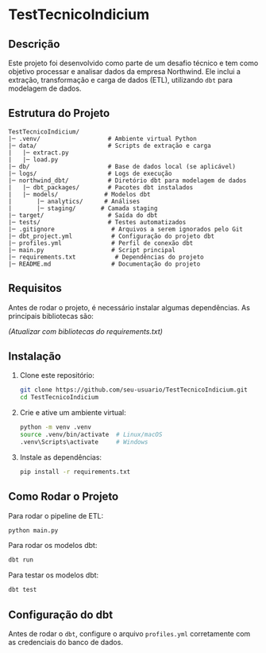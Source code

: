 # TestTecnicoIndicium

## Descrição
Este projeto foi desenvolvido como parte de um desafio técnico e tem como objetivo processar e analisar dados da empresa Northwind. Ele inclui a extração, transformação e carga de dados (ETL), utilizando `dbt` para modelagem de dados.

## Estrutura do Projeto
```
TestTecnicoIndicium/
|─ .venv/                   # Ambiente virtual Python
|─ data/                    # Scripts de extração e carga
|   |─ extract.py
|   |─ load.py
|─ db/                      # Base de dados local (se aplicável)
|─ logs/                    # Logs de execução
|─ northwind_dbt/           # Diretório dbt para modelagem de dados
|   |─ dbt_packages/        # Pacotes dbt instalados
|   |─ models/             # Modelos dbt
|       |─ analytics/      # Análises
|       |─ staging/       # Camada staging
|─ target/                  # Saída do dbt
|─ tests/                   # Testes automatizados
|─ .gitignore                # Arquivos a serem ignorados pelo Git
|─ dbt_project.yml           # Configuração do projeto dbt
|─ profiles.yml              # Perfil de conexão dbt
|─ main.py                   # Script principal
|─ requirements.txt           # Dependências do projeto
|─ README.md                 # Documentação do projeto
```

## Requisitos
Antes de rodar o projeto, é necessário instalar algumas dependências. As principais bibliotecas são:

*(Atualizar com bibliotecas do requirements.txt)*

## Instalação
1. Clone este repositório:
   ```sh
   git clone https://github.com/seu-usuario/TestTecnicoIndicium.git
   cd TestTecnicoIndicium
   ```
2. Crie e ative um ambiente virtual:
   ```sh
   python -m venv .venv
   source .venv/bin/activate  # Linux/macOS
   .venv\Scripts\activate     # Windows
   ```
3. Instale as dependências:
   ```sh
   pip install -r requirements.txt
   ```

## Como Rodar o Projeto
Para rodar o pipeline de ETL:
```sh
python main.py
```

Para rodar os modelos dbt:
```sh
dbt run
```

Para testar os modelos dbt:
```sh
dbt test
```

## Configuração do dbt
Antes de rodar o `dbt`, configure o arquivo `profiles.yml` corretamente com as credenciais do banco de dados.



